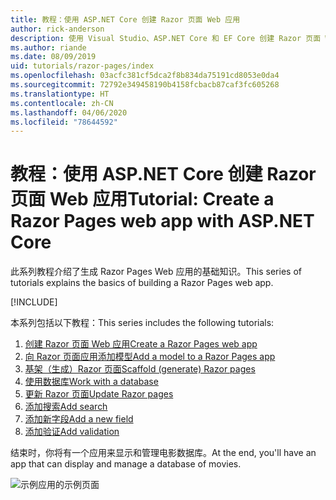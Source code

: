 ```yaml
---
title: 教程：使用 ASP.NET Core 创建 Razor 页面 Web 应用
author: rick-anderson
description: 使用 Visual Studio、ASP.NET Core 和 EF Core 创建 Razor 页面 Web 应用。
ms.author: riande
ms.date: 08/09/2019
uid: tutorials/razor-pages/index
ms.openlocfilehash: 03acfc381cf5dca2f8b834da75191cd8053e0da4
ms.sourcegitcommit: 72792e349458190b4158fcbacb87caf3fc605268
ms.translationtype: HT
ms.contentlocale: zh-CN
ms.lasthandoff: 04/06/2020
ms.locfileid: "78644592"
---
```

# <a name="tutorial-create-a-razor-pages-web-app-with-aspnet-core"></a><span data-ttu-id="53493-103">教程：使用 ASP.NET Core 创建 Razor 页面 Web 应用</span><span class="sxs-lookup"><span data-stu-id="53493-103">Tutorial: Create a Razor Pages web app with ASP.NET Core</span></span>

<span data-ttu-id="53493-104">此系列教程介绍了生成 Razor Pages Web 应用的基础知识。</span><span class="sxs-lookup"><span data-stu-id="53493-104">This series of tutorials explains the basics of building a Razor Pages web app.</span></span> 

[!INCLUDE[](~/includes/advancedRP.md)]

<span data-ttu-id="53493-105">本系列包括以下教程：</span><span class="sxs-lookup"><span data-stu-id="53493-105">This series includes the following tutorials:</span></span>

1. [<span data-ttu-id="53493-106">创建 Razor 页面 Web 应用</span><span class="sxs-lookup"><span data-stu-id="53493-106">Create a Razor Pages web app</span></span>](xref:tutorials/razor-pages/razor-pages-start)
1. [<span data-ttu-id="53493-107">向 Razor 页面应用添加模型</span><span class="sxs-lookup"><span data-stu-id="53493-107">Add a model to a Razor Pages app</span></span>](xref:tutorials/razor-pages/model)
1. [<span data-ttu-id="53493-108">基架（生成）Razor 页面</span><span class="sxs-lookup"><span data-stu-id="53493-108">Scaffold (generate) Razor pages</span></span>](xref:tutorials/razor-pages/page)
1. [<span data-ttu-id="53493-109">使用数据库</span><span class="sxs-lookup"><span data-stu-id="53493-109">Work with a database</span></span>](xref:tutorials/razor-pages/sql)
1. [<span data-ttu-id="53493-110">更新 Razor 页面</span><span class="sxs-lookup"><span data-stu-id="53493-110">Update Razor pages</span></span>](xref:tutorials/razor-pages/da1)
1. [<span data-ttu-id="53493-111">添加搜索</span><span class="sxs-lookup"><span data-stu-id="53493-111">Add search</span></span>](xref:tutorials/razor-pages/search)
1. [<span data-ttu-id="53493-112">添加新字段</span><span class="sxs-lookup"><span data-stu-id="53493-112">Add a new field</span></span>](xref:tutorials/razor-pages/new-field)
1. [<span data-ttu-id="53493-113">添加验证</span><span class="sxs-lookup"><span data-stu-id="53493-113">Add validation</span></span>](xref:tutorials/razor-pages/validation)

<span data-ttu-id="53493-114">结束时，你将有一个应用来显示和管理电影数据库。</span><span class="sxs-lookup"><span data-stu-id="53493-114">At the end, you'll have an app that can display and manage a database of movies.</span></span>

![示例应用的示例页面](index/_static/sample-page.png)
